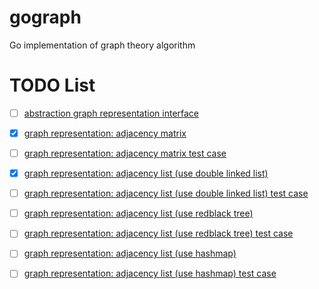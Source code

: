 # gograph
Go implementation of graph theory algorithm

# TODO List

- [ ] [abstraction graph representation interface](graph.go)

- [x] [graph representation: adjacency matrix](graph_matrix.go) 

- [ ] [graph representation: adjacency matrix test case]()

- [x] [graph representation: adjacency list (use double linked list)](graph_list.go) 

- [ ] [graph representation: adjacency list (use double linked list) test case]() 

- [ ] [graph representation: adjacency list (use redblack tree)]() 

- [ ] [graph representation: adjacency list (use redblack tree) test case]() 

- [ ] [graph representation: adjacency list (use hashmap)]() 

- [ ] [graph representation: adjacency list (use hashmap) test case]() 